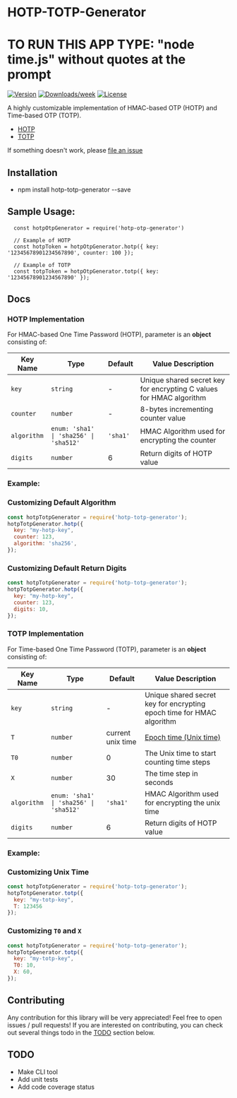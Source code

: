 
# HOTP-TOTP-Generator
# TO RUN THIS APP TYPE: "node time.js" without quotes at the prompt

[![Version](https://img.shields.io/npm/v/hotp-totp-generator.svg)](https://www.npmjs.com/package/hotp-totp-generator)
[![Downloads/week](https://img.shields.io/npm/dw/hotp-totp-generator.svg)](https://www.npmjs.com/package/hotp-totp-generator)
[![License](https://img.shields.io/npm/l/hotp-totp-generator.svg)](https://github.com/adalberht/hotp-totp-generator/blob/master/package.json)

A highly customizable implementation of HMAC-based OTP (HOTP) and Time-based OTP (TOTP).
- [HOTP](https://tools.ietf.org/html/rfc4226)
- [TOTP](https://tools.ietf.org/html/rfc6238)

If something doesn't work, please [file an issue](https://github.com/adalberht/hotp-totp-generator/issues)

## Installation
- npm install hotp-totp-generator --save

## Sample Usage:
```
  const hotpOtpGenerator = require('hotp-otp-generator')

  // Example of HOTP
  const hotpToken = hotpOtpGenerator.hotp({ key: '12345678901234567890', counter: 100 });

  // Example of TOTP
  const totpToken = hotpOtpGenerator.totp({ key: '12345678901234567890' });
```

## Docs
### HOTP Implementation
For HMAC-based One Time Password (HOTP), parameter is an **object** consisting of:

Key Name        | Type                                  | Default   | Value Description
---------       | ---------                             | -------   | -----------------
`key`           | `string`                              |   -       | Unique shared secret key for encrypting C values for HMAC algorithm
`counter`       | `number`                              |   -       | 8-bytes incrementing counter value
`algorithm`     | `enum: 'sha1' \| 'sha256' \| 'sha512'`  | `'sha1'`  | HMAC Algorithm used for encrypting the counter
`digits`        | `number`                              |   6       | Return digits of HOTP value

### Example:
### Customizing Default Algorithm
```js
const hotpTotpGenerator = require('hotp-totp-generator');
hotpTotpGenerator.hotp({
  key: "my-hotp-key",
  counter: 123,
  algorithm: 'sha256',
});
```
### Customizing Default Return Digits
```js
const hotpTotpGenerator = require('hotp-totp-generator');
hotpTotpGenerator.hotp({
  key: "my-hotp-key",
  counter: 123,
  digits: 10,
});
```

### TOTP Implementation
For Time-based One Time Password (TOTP), parameter is an **object** consisting of:

Key Name        | Type                                  | Default   | Value Description
---------       | ---------                             | -------   | -----------------
`key`           | `string`                              |   -       | Unique shared secret key for encrypting epoch time for HMAC algorithm
`T`             | `number`                              | current unix time       | [Epoch time (Unix time)](https://en.wikipedia.org/wiki/Unix_time)
`T0` | `number` | 0 | The Unix time to start counting time steps
`X`  | `number` | 30 | The time step in seconds
`algorithm`     | `enum: 'sha1' \| 'sha256' \| 'sha512'`  | `'sha1'`  | HMAC Algorithm used for encrypting the unix time
`digits`        | `number`                              |   6       | Return digits of HOTP value

### Example:
### Customizing Unix Time
```js
const hotpTotpGenerator = require('hotp-totp-generator');
hotpTotpGenerator.totp({
  key: "my-totp-key",
  T: 123456
});
```

### Customizing `T0` and `X`
```js
const hotpTotpGenerator = require('hotp-totp-generator');
hotpTotpGenerator.totp({
  key: "my-totp-key",
  T0: 10,
  X: 60,
});
```

## Contributing
Any contribution for this library will be very appreciated! Feel free to open issues / pull requests!
If you are interested on contributing, you can check out several things todo in the [TODO](#todo) section below.

## TODO
- Make CLI tool
- Add unit tests
- Add code coverage status

